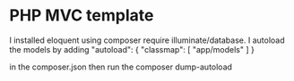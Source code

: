 # PHP MVC template

I installed eloquent using composer require illuminate/database.
I autoload the models by adding
 "autoload": {
        "classmap": [
            "app/models"
        ]
    }

in the composer.json then run the composer dump-autoload    
